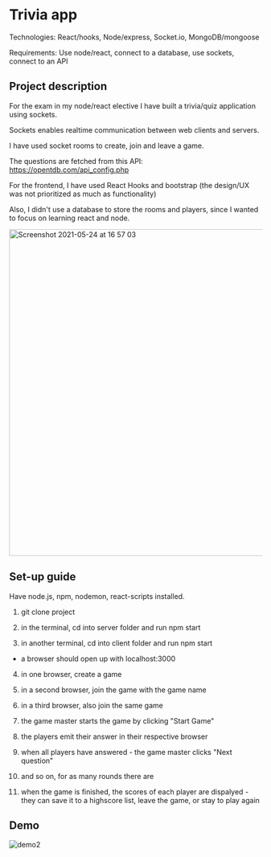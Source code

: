 # Trivia app
Technologies: React/hooks, Node/express, Socket.io, MongoDB/mongoose

Requirements: Use node/react, connect to a database, use sockets, connect to an API

## Project description
For the exam in my node/react elective I have built a trivia/quiz application using sockets.

Sockets enables realtime communication between web clients and servers.

I have used socket rooms to create, join and leave a game.

The questions are fetched from this API: https://opentdb.com/api_config.php

For the frontend, I have used React Hooks and bootstrap (the design/UX was not prioritized as much as functionality)

Also, I didn't use a database to store the rooms and players, since I wanted to focus on learning react and node.

<img width="650" alt="Screenshot 2021-05-24 at 16 57 03" src="https://user-images.githubusercontent.com/31202787/119367595-646d0900-bcb2-11eb-96f5-bc52abba25aa.png">


## Set-up guide

Have node.js, npm, nodemon, react-scripts installed.

1. git clone project

2. in the terminal, cd into server folder and run npm start

3. in another terminal, cd into client folder and run npm start
- a browser should open up with localhost:3000

4. in one browser, create a game 

5. in a second browser, join the game with the game name

6. in a third browser, also join the same game

7. the game master starts the game by clicking "Start Game"

8. the players emit their answer in their respective browser

9. when all players have answered - the game master clicks "Next question"

10. and so on, for as many rounds there are

11. when the game is finished, the scores of each player are dispalyed - they can save it to a highscore list, leave the game, or stay to play again

## Demo
![demo2](https://user-images.githubusercontent.com/31202787/119366573-684c5b80-bcb1-11eb-965e-283f656f647c.gif)

